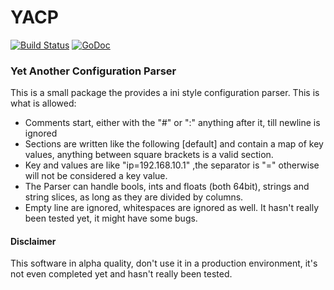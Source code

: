 # YACP 
[![Build Status](https://travis-ci.org/spf13/viper.svg)](https://travis-ci.org/spf13/viper)
[![GoDoc](https://godoc.org/github.com/spf13/viper?status.svg)](https://godoc.org/github.com/spf13/viper)
### Yet Another Configuration Parser
This is a small package the provides a ini style configuration parser. This is 
what is allowed:

- Comments start, either with the "#" or ":" anything after it, till newline is ignored
- Sections are written like the following [default] and contain a map of key values,
  anything between square brackets is a valid section.
- Key and values are like "ip=192.168.10.1" ,the separator is "=" otherwise will
  not be considered a key value.
- The Parser can handle bools, ints and floats (both 64bit), strings and string slices,
  as long as they are divided by columns.
- Empty line are ignored, whitespaces are ignored as well. It hasn't really been
tested yet, it might have some bugs.

#### Disclaimer
This software in alpha quality, don't use it in a production environment, it's not even
completed yet and hasn't really been tested.
